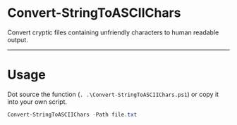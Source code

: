 # Convert-StringToASCIIChars
Convert cryptic files containing unfriendly characters to human readable output.

---

# Usage
Dot source the function (`. .\Convert-StringToASCIIChars.ps1`) or copy it into your own script.  
 ```powershell
Convert-StringToASCIIChars -Path file.txt
```
